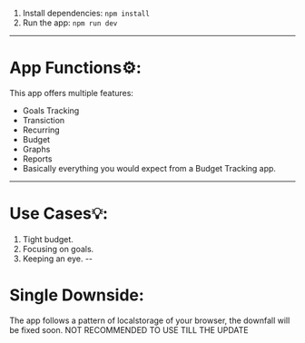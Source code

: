 
1. Install dependencies:
   `npm install`
2. Run the app:
   `npm run dev`
---
# App Functions⚙️:
This app offers multiple features:
* Goals Tracking
* Transiction
* Recurring
* Budget
* Graphs
* Reports
* Basically everything you would expect from a Budget Tracking app.
---
# Use Cases💡:
1. Tight budget.
2. Focusing on goals.
3. Keeping an eye.
-- 
# Single Downside:
The app follows a pattern of localstorage of your browser, the downfall will be fixed soon. NOT RECOMMENDED TO USE TILL THE UPDATE
